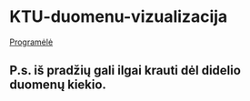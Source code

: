 # KTU-duomenu-vizualizacija

[Programėlė](https://803etu-viktoriya-brazhenko.shinyapps.io/programele/)

## P.s. iš pradžių gali ilgai krauti dėl didelio duomenų kiekio.
